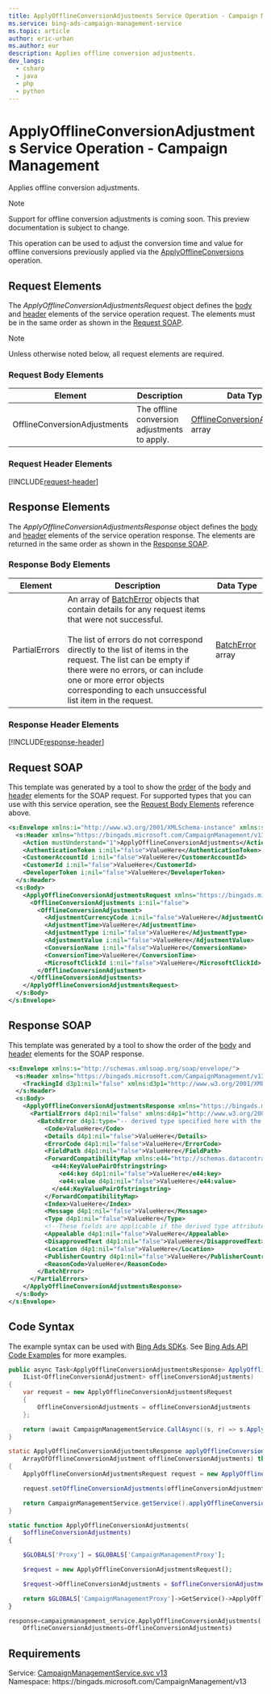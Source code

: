 ```yaml
---
title: ApplyOfflineConversionAdjustments Service Operation - Campaign Management
ms.service: bing-ads-campaign-management-service
ms.topic: article
author: eric-urban
ms.author: eur
description: Applies offline conversion adjustments.
dev_langs: 
  - csharp
  - java
  - php
  - python
---
```

# ApplyOfflineConversionAdjustments Service Operation - Campaign Management
Applies offline conversion adjustments.  

> [!NOTE]
> Support for offline conversion adjustments is coming soon. This preview documentation is subject to change. 

This operation can be used to adjust the conversion time and value for offline conversions previously applied via the [ApplyOfflineConversions](applyofflineconversions.md) operation. 

## <a name="request"></a>Request Elements
The *ApplyOfflineConversionAdjustmentsRequest* object defines the [body](#request-body) and [header](#request-header) elements of the service operation request. The elements must be in the same order as shown in the [Request SOAP](#request-soap). 

> [!NOTE]
> Unless otherwise noted below, all request elements are required.

### <a name="request-body"></a>Request Body Elements

|Element|Description|Data Type|
|-----------|---------------|-------------|
|<a name="offlineconversionadjustments"></a>OfflineConversionAdjustments|The offline conversion adjustments to apply.|[OfflineConversionAdjustment](offlineconversionadjustment.md) array|

### <a name="request-header"></a>Request Header Elements
[!INCLUDE[request-header](./includes/request-header.md)]

## <a name="response"></a>Response Elements
The *ApplyOfflineConversionAdjustmentsResponse* object defines the [body](#response-body) and [header](#response-header) elements of the service operation response. The elements are returned in the same order as shown in the [Response SOAP](#response-soap).

### <a name="response-body"></a>Response Body Elements

|Element|Description|Data Type|
|-----------|---------------|-------------|
|<a name="partialerrors"></a>PartialErrors|An array of [BatchError](batcherror.md) objects that contain details for any request items that were not successful.<br/><br/>The list of errors do not correspond directly to the list of items in the request. The list can be empty if there were no errors, or can include one or more error objects corresponding to each unsuccessful list item in the request.|[BatchError](batcherror.md) array|

### <a name="response-header"></a>Response Header Elements
[!INCLUDE[response-header](./includes/response-header.md)]

## <a name="request-soap"></a>Request SOAP
This template was generated by a tool to show the [order](../guides/services-protocol.md#element-order) of the [body](#request-body) and [header](#request-header) elements for the SOAP request. For supported types that you can use with this service operation, see the [Request Body Elements](#request-body) reference above.

```xml
<s:Envelope xmlns:i="http://www.w3.org/2001/XMLSchema-instance" xmlns:s="http://schemas.xmlsoap.org/soap/envelope/">
  <s:Header xmlns="https://bingads.microsoft.com/CampaignManagement/v13">
    <Action mustUnderstand="1">ApplyOfflineConversionAdjustments</Action>
    <AuthenticationToken i:nil="false">ValueHere</AuthenticationToken>
    <CustomerAccountId i:nil="false">ValueHere</CustomerAccountId>
    <CustomerId i:nil="false">ValueHere</CustomerId>
    <DeveloperToken i:nil="false">ValueHere</DeveloperToken>
  </s:Header>
  <s:Body>
    <ApplyOfflineConversionAdjustmentsRequest xmlns="https://bingads.microsoft.com/CampaignManagement/v13">
      <OfflineConversionAdjustments i:nil="false">
        <OfflineConversionAdjustment>
          <AdjustmentCurrencyCode i:nil="false">ValueHere</AdjustmentCurrencyCode>
          <AdjustmentTime>ValueHere</AdjustmentTime>
          <AdjustmentType i:nil="false">ValueHere</AdjustmentType>
          <AdjustmentValue i:nil="false">ValueHere</AdjustmentValue>
          <ConversionName i:nil="false">ValueHere</ConversionName>
          <ConversionTime>ValueHere</ConversionTime>
          <MicrosoftClickId i:nil="false">ValueHere</MicrosoftClickId>
        </OfflineConversionAdjustment>
      </OfflineConversionAdjustments>
    </ApplyOfflineConversionAdjustmentsRequest>
  </s:Body>
</s:Envelope>
```

## <a name="response-soap"></a>Response SOAP
This template was generated by a tool to show the order of the [body](#response-body) and [header](#response-header) elements for the SOAP response.

```xml
<s:Envelope xmlns:s="http://schemas.xmlsoap.org/soap/envelope/">
  <s:Header xmlns="https://bingads.microsoft.com/CampaignManagement/v13">
    <TrackingId d3p1:nil="false" xmlns:d3p1="http://www.w3.org/2001/XMLSchema-instance">ValueHere</TrackingId>
  </s:Header>
  <s:Body>
    <ApplyOfflineConversionAdjustmentsResponse xmlns="https://bingads.microsoft.com/CampaignManagement/v13">
      <PartialErrors d4p1:nil="false" xmlns:d4p1="http://www.w3.org/2001/XMLSchema-instance">
        <BatchError d4p1:type="-- derived type specified here with the appropriate prefix --">
          <Code>ValueHere</Code>
          <Details d4p1:nil="false">ValueHere</Details>
          <ErrorCode d4p1:nil="false">ValueHere</ErrorCode>
          <FieldPath d4p1:nil="false">ValueHere</FieldPath>
          <ForwardCompatibilityMap xmlns:e44="http://schemas.datacontract.org/2004/07/System.Collections.Generic" d4p1:nil="false">
            <e44:KeyValuePairOfstringstring>
              <e44:key d4p1:nil="false">ValueHere</e44:key>
              <e44:value d4p1:nil="false">ValueHere</e44:value>
            </e44:KeyValuePairOfstringstring>
          </ForwardCompatibilityMap>
          <Index>ValueHere</Index>
          <Message d4p1:nil="false">ValueHere</Message>
          <Type d4p1:nil="false">ValueHere</Type>
          <!--These fields are applicable if the derived type attribute is set to EditorialError-->
          <Appealable d4p1:nil="false">ValueHere</Appealable>
          <DisapprovedText d4p1:nil="false">ValueHere</DisapprovedText>
          <Location d4p1:nil="false">ValueHere</Location>
          <PublisherCountry d4p1:nil="false">ValueHere</PublisherCountry>
          <ReasonCode>ValueHere</ReasonCode>
        </BatchError>
      </PartialErrors>
    </ApplyOfflineConversionAdjustmentsResponse>
  </s:Body>
</s:Envelope>
```

## <a name="example"></a>Code Syntax
The example syntax can be used with [Bing Ads SDKs](../guides/client-libraries.md). See [Bing Ads API Code Examples](../guides/code-examples.md) for more examples.
```csharp
public async Task<ApplyOfflineConversionAdjustmentsResponse> ApplyOfflineConversionAdjustmentsAsync(
	IList<OfflineConversionAdjustment> offlineConversionAdjustments)
{
	var request = new ApplyOfflineConversionAdjustmentsRequest
	{
		OfflineConversionAdjustments = offlineConversionAdjustments
	};

	return (await CampaignManagementService.CallAsync((s, r) => s.ApplyOfflineConversionAdjustmentsAsync(r), request));
}
```
```java
static ApplyOfflineConversionAdjustmentsResponse applyOfflineConversionAdjustments(
	ArrayOfOfflineConversionAdjustment offlineConversionAdjustments) throws RemoteException, Exception
{
	ApplyOfflineConversionAdjustmentsRequest request = new ApplyOfflineConversionAdjustmentsRequest();

	request.setOfflineConversionAdjustments(offlineConversionAdjustments);

	return CampaignManagementService.getService().applyOfflineConversionAdjustments(request);
}
```
```php
static function ApplyOfflineConversionAdjustments(
	$offlineConversionAdjustments)
{

	$GLOBALS['Proxy'] = $GLOBALS['CampaignManagementProxy'];

	$request = new ApplyOfflineConversionAdjustmentsRequest();

	$request->OfflineConversionAdjustments = $offlineConversionAdjustments;

	return $GLOBALS['CampaignManagementProxy']->GetService()->ApplyOfflineConversionAdjustments($request);
}
```
```python
response=campaignmanagement_service.ApplyOfflineConversionAdjustments(
	OfflineConversionAdjustments=OfflineConversionAdjustments)
```

## Requirements
Service: [CampaignManagementService.svc v13](https://campaign.api.bingads.microsoft.com/Api/Advertiser/CampaignManagement/v13/CampaignManagementService.svc)  
Namespace: https\://bingads.microsoft.com/CampaignManagement/v13  

